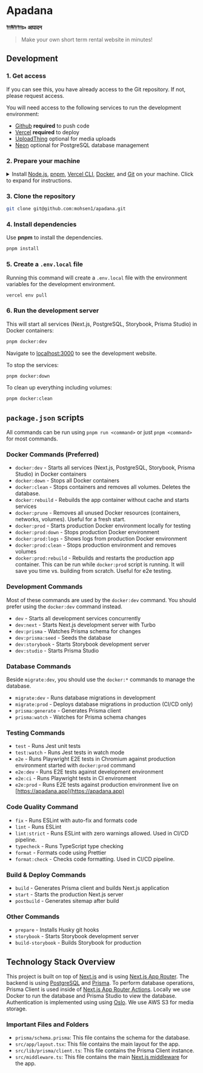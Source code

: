 # Apadana

**𐎠𐎱𐎭𐎠𐎴** **आपादन**

> Make your own short term rental website in minutes!

## Development

### 1. Get access

If you can see this, you have already access to the Git repository. If not, please request access.

You will need access to the following services to run the development environment:

- [Github](https://github.com/mohsen1/apadana) **required** to push code
- [Vercel](https://vercel.com/) **required** to deploy
- [UploadThing](https://uploadthing.com/) optional for media uploads
- [Neon](https://neon.tech/) optional for PostgreSQL database management

### 2. Prepare your machine

<details>
  <summary style="cursor: pointer;">Install <a href="https://nodejs.org/en">Node.js</a>, <a href="https://pnpm.io/">pnpm</a>, <a href="https://vercel.com/docs/cli">Vercel CLI</a>, <a href="https://www.docker.com/get-started">Docker</a>, and <a href="https://git-scm.com/downloads">Git</a> on your machine. Click to expand for instructions.</summary>

<details>
<summary><b style="cursor: pointer;">on MacOS</b></summary>

1. Install [Homebrew](https://brew.sh/)
   ```bash
   /bin/bash -c "$(curl -fsSL https://raw.githubusercontent.com/Homebrew/install/HEAD/install.sh)"
   ```
2. Install [Volta](https://volta.sh/) and using it to install `node` and `pnpm`
   ```bash
   curl https://get.volta.sh | bash
   volta install node
   volta install pnpm
   ```
3. Install [Vercel CLI](https://vercel.com/docs/cli) (v3.1.0 or higher)
   ```bash
   pnpm install -g vercel
   ```
4. Install [Docker Desktop](https://www.docker.com/products/docker-desktop/)
   ```bash
   brew install --cask docker
   ```
   After installation:
   - Launch Docker Desktop from your Applications folder
   - Wait for Docker Desktop to start completely
   - Docker Compose is included with Docker Desktop for Mac
   - Verify installation by running:
   ```bash
   docker compose version
   ```
5. Install [Git](https://git-scm.com/downloads)
   ```bash
   brew install git
   ```

</details>

<details>
<summary><b style="cursor: pointer;"   >on Linux</b></summary>

1. Install [Node.js](https://nodejs.org/en) (v20.12.2 or higher)
   ```bash
   curl -fsSL https://deb.nodesource.com/setup_20.x -o nodesource_setup.sh
   sudo -E bash nodesource_setup.sh
   sudo apt-get install -y nodejs
   ```
2. Install [pnpm](https://pnpm.io/)
   ```bash
   curl -fsSL https://get.pnpm.io/install.sh | bash
   ```
3. Install [Vercel CLI](https://vercel.com/docs/cli) (v3.1.0 or higher)
   ```bash
   pnpm install -g vercel
   ```
4. Install [Docker](https://www.docker.com/get-started)
   ```bash
   sudo apt-get install -y docker
   ```
5. Install [Git](https://git-scm.com/downloads)
   ```bash
   sudo apt-get install -y git
   ```

</details>

<details>
<summary><b style="cursor: pointer;">on Windows</b></summary>

We recommend using [WSL](https://docs.microsoft.com/en-us/windows/wsl/install) to run the development environment on Windows. With WSL, you can install Ubuntu and use the same commands as the Linux section.

</details>

</details>

### 3. Clone the repository

```bash
git clone git@github.com:mohsen1/apadana.git
```

### 4. Install dependencies

Use **pnpm** to install the dependencies.

```bash
pnpm install
```

### 5. Create a `.env.local` file

Running this command will create a `.env.local` file with the environment variables for the development environment.

```bash
vercel env pull
```

### 6. Run the development server

This will start all services (Next.js, PostgreSQL, Storybook, Prisma Studio) in Docker containers:

```bash
pnpm docker:dev
```

Navigate to [localhost:3000](http://localhost:3000) to see the development website.

To stop the services:

```bash
pnpm docker:down
```

To clean up everything including volumes:

```bash
pnpm docker:clean
```

## `package.json` scripts

All commands can be run using `pnpm run <command>` or just `pnpm <command>` for most commands.

### Docker Commands (Preferred)

- `docker:dev` - Starts all services (Next.js, PostgreSQL, Storybook, Prisma Studio) in Docker containers
- `docker:down` - Stops all Docker containers
- `docker:clean` - Stops containers and removes all volumes. Deletes the database.
- `docker:rebuild` - Rebuilds the app container without cache and starts services
- `docker:prune` - Removes all unused Docker resources (containers, networks, volumes). Useful for a fresh start.
- `docker:prod` - Starts production Docker environment locally for testing
- `docker:prod:down` - Stops production Docker environment
- `docker:prod:logs` - Shows logs from production Docker environment
- `docker:prod:clean` - Stops production environment and removes volumes
- `docker:prod:rebuild` - Rebuilds and restarts the production app container. This can be run while `docker:prod` script is running. It will save you time vs. building from scratch. Useful for e2e testing.

### Development Commands

Most of these commands are used by the `docker:dev` command. You should prefer using the `docker:dev` command instead.

- `dev` - Starts all development services concurrently
- `dev:next` - Starts Next.js development server with Turbo
- `dev:prisma` - Watches Prisma schema for changes
- `dev:prisma:seed` - Seeds the database
- `dev:storybook` - Starts Storybook development server
- `dev:studio` - Starts Prisma Studio

### Database Commands

Beside `migrate:dev`, you should use the `docker:*` commands to manage the database.

- `migrate:dev` - Runs database migrations in development
- `migrate:prod` - Deploys database migrations in production (CI/CD only)
- `prisma:generate` - Generates Prisma client
- `prisma:watch` - Watches for Prisma schema changes

### Testing Commands

- `test` - Runs Jest unit tests
- `test:watch` - Runs Jest tests in watch mode
- `e2e` - Runs Playwright E2E tests in Chromium against production environment started with `docker:prod` command
- `e2e:dev` - Runs E2E tests against development environment
- `e2e:ci` - Runs Playwright tests in CI environment
- `e2e:prod` - Runs E2E tests against production environment live on [https://apadana.app](https://apadana.app)

### Code Quality Command

- `fix` - Runs ESLint with auto-fix and formats code
- `lint` - Runs ESLint
- `lint:strict` - Runs ESLint with zero warnings allowed. Used in CI/CD pipeline.
- `typecheck` - Runs TypeScript type checking
- `format` - Formats code using Prettier
- `format:check` - Checks code formatting. Used in CI/CD pipeline.

### Build & Deploy Commands

- `build` - Generates Prisma client and builds Next.js application
- `start` - Starts the production Next.js server
- `postbuild` - Generates sitemap after build

### Other Commands

- `prepare` - Installs Husky git hooks
- `storybook` - Starts Storybook development server
- `build-storybook` - Builds Storybook for production

## Technology Stack Overview

This project is built on top of [Next.js](https://nextjs.org/) and is using [Next.js App Router](https://nextjs.org/docs/app).
The backend is using [PostgreSQL](https://www.postgresql.org/) and [Prisma](https://www.prisma.io/). To perform database operations, Prisma Client is used inside of [Next.js App Router Actions](https://nextjs.org/docs/app/building-your-application/data-fetching/server-actions-and-mutations). Locally we use Docker to run the database and Prisma Studio to view the database. Authentication is implemented using using [Oslo](https://oslo.js.org). We use AWS S3 for media storage.

### Important Files and Folders

- `prisma/schema.prisma`: This file contains the schema for the database.
- `src/app/layout.tsx`: This file contains the main layout for the app.
- `src/lib/prisma/client.ts`: This file contains the Prisma Client instance.
- `src/middleware.ts`: This file contains the main [Next.js middleware](https://nextjs.org/docs/app/building-your-application/routing/middleware) for the app.
